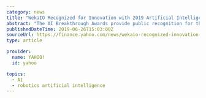```yaml
---
category: news
title: "WekaIO Recognized for Innovation with 2019 Artificial Intelligence Breakthrough Award"
abstract: "The AI Breakthrough Awards provide public recognition for the achievements of AI companies and products in categories including AI Platforms, Robotics, Business Intelligence, AI Hardware ..."
publishedDateTime: 2019-06-26T15:03:00Z
sourceUrl: https://finance.yahoo.com/news/wekaio-recognized-innovation-2019-artificial-130000993.html
type: article

provider:
  name: YAHOO!
  id: yahoo

topics:
  - AI
  - robotics artificial intelligence
---
```

